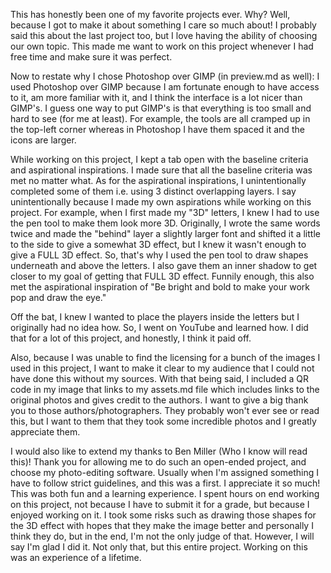 This has honestly been one of my favorite projects ever. Why? Well, because I got to make it about something I care so much about! I probably said this about the last project too, but I love having the ability of choosing our own topic. This made me want to work on this project whenever I had free time and make sure it was perfect.

Now to restate why I chose Photoshop over GIMP (in preview.md as well):
I used Photoshop over GIMP because I am fortunate enough to have access to it, am more familiar with it, and I think the interface is a lot nicer than GIMP's. I guess one way to put GIMP's is that everything is too small and hard to see (for me at least). For example, the tools are all cramped up in the top-left corner whereas in Photoshop I have them spaced it and the icons are larger.

While working on this project, I kept a tab open with the baseline criteria and aspirational inspirations. I made sure that all the baseline criteria was met no matter what. As for the aspirational inspirations, I unintentionally completed some of them i.e. using 3 distinct overlapping layers. I say unintentionally because I made my own aspirations while working on this project. For example, when I first made my "3D" letters, I knew I had to use the pen tool to make them look more 3D. Originally, I wrote the same words twice and made the "behind" layer a slightly larger font and shifted it a little to the side to give a somewhat 3D effect, but I knew it wasn't enough to give a FULL 3D effect. So, that's why I used the pen tool to draw shapes underneath and above the letters. I also gave them an inner shadow to get closer to my goal of getting that FULL 3D effect. Funnily enough, this also met the aspirational inspiration of "Be bright and bold to make your work pop and draw the eye."

Off the bat, I knew I wanted to place the players inside the letters but I originally had no idea how. So, I went on YouTube and learned how. I did that for a lot of this project, and honestly, I think it paid off.

Also, because I was unable to find the licensing for a bunch of the images I used in this project, I want to make it clear to my audience that I could not have done this without my sources. With that being said, I included a QR code in my image that links to my assets.md file which includes links to the original photos and gives credit to the authors. I want to give a big thank you to those authors/photographers. They probably won't ever see or read this, but I want to them that they took some incredible photos and I greatly appreciate them.

I would also like to extend my thanks to Ben Miller (Who I know will read this)! Thank you for allowing me to do such an open-ended project, and choose my photo-editing software. Usually when I'm assigned something I have to follow strict guidelines, and this was a first. I appreciate it so much! This was both fun and a learning experience. I spent hours on end working on this project, not because I have to submit it for a grade, but because I enjoyed working on it. I took some risks such as drawing those shapes for the 3D effect with hopes that they make the image better and personally I think they do, but in the end, I'm not the only judge of that. However, I will say I'm glad I did it. Not only that, but this entire project. Working on this was an experience of a lifetime.
